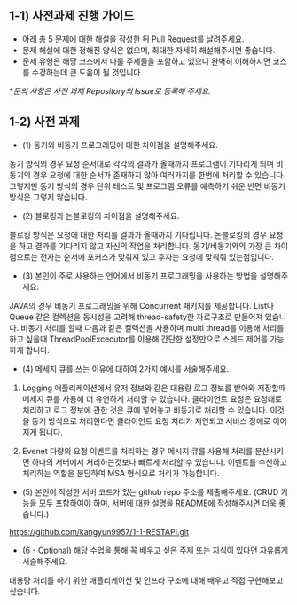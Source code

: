 ## 1-1) 사전과제 진행 가이드

- 아래 총 5 문제에 대한 해설을 작성한 뒤 Pull Request를 날려주세요.
- 문제 해설에 대한 정해진 양식은 없으며, 최대한 자세히 해설해주시면 좋습니다.
- 문제 유형은 해당 코스에서 다룰 주제들을 포함하고 있으니 완벽히 이해하시면 코스를 수강하는데 큰 도움이 될 것입니다.

**문의 사항은 사전 과제 Repository의 Issue로 등록해 주세요.*
  


## 1-2) 사전 과제

- (1) 동기와 비동기 프로그래밍에 대한 차이점을 설명해주세요.

동기 방식의 경우 요청 순서대로 각각의 결과가 올때까지 프로그램이 기다리게 되며 비동기의 경우 요청에 대한 순서가 존재하지 않아 여러가지를 한번에 처리할 수 있습니다. 그렇지만 동기 방식의 경우 단위 테스트 및 프로그램 오류를 예측하기 쉬운 반면 비동기 방식은 그렇지 않습니다. 

- (2) 블로킹과 논블로킹의 차이점을 설명해주세요.

블로킹 방식은 요청에 대한 처리를 결과가 올때까지 기다립니다. 논블로킹의 경우 요청을 하고 결과를 기다리지 않고 자신의 작업을 처리합니다. 동기/비동기와의 가장 큰 차이점으로는 전자는 순서에 포커스가 맞춰져 있고 후자는 요청에 맞춰줘 있는점입니다. 

- (3) 본인이 주로 사용하는 언어에서 비동기 프로그래밍을 사용하는 방법을 설명해주세요.
 
JAVA의 경우 비동기 프로그래밍을 위해 Concurrent 패키지를 제공합니다. List나 Queue 같은 컬렉션을 동시성을 고려해 thread-safety한 자료구조로 만들어져 있습니다.
비동기 처리를 할때 다음과 같은 컬렉션을 사용하며 multi thread를 이용해 처리를 하고 싶을때 ThreadPoolExcecutor를 이용해 간단한 설정만으로 스레드 제어를 가능하게 합니다.

- (4) 메세지 큐를 쓰는 이유에 대하여 2가지 예시를 서술해주세요.

1. Logging 
애플리케이션에서 유저 정보와 같은 대용량 로그 정보를 받아와 저장할때 메세지 큐를 사용해 더 유연하게 처리할 수 있습니다. 클라이언트 요청은 요청대로 처리하고 로그 정보에 관한 것은 
큐에 넣어놓고 비동기로 처리할 수 있습니다. 이것을 동기 방식으로 처리한다면 클라이언트 요청 처리가 지연되고 서비스 장애로 이어지게 됩니다.

2. Evenet
다량의 요청 이벤트를 처리하는 경우 메시지 큐를 사용해 처리를 분산시키면 하나의 서버에서 처리하는것보다 빠르게 처리할 수 있습니다.
이벤트를 수신하고 처리하는 역할을 분담하여 MSA 형식으로 처리가 가능합니다.

- (5) 본인이 작성한 서버 코드가 있는 github repo 주소를 제출해주세요. (CRUD 기능을 모두 포함하여야 하며, 서버에 대한 설명을 README에 작성해주시면 더욱 좋습니다.) 

https://github.com/kangyun9957/1-1-RESTAPI.git

- (6 - Optional) 해당 수업을 통해 꼭 배우고 싶은 주제 또는 지식이 있다면 자유롭게 서술해주세요.

대용량 처리를 하기 위한 애플리케이션 및 인프라 구조에 대해 배우고 직접 구현해보고 싶습니다.
